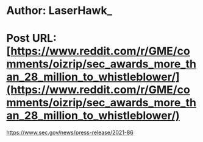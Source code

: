 # Author: LaserHawk_
# Post URL: [https://www.reddit.com/r/GME/comments/oizrip/sec_awards_more_than_28_million_to_whistleblower/](https://www.reddit.com/r/GME/comments/oizrip/sec_awards_more_than_28_million_to_whistleblower/)


https://www.sec.gov/news/press-release/2021-86